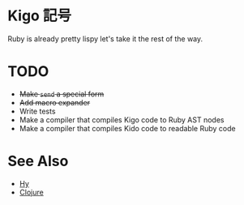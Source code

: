 # Kigo 記号

Ruby is already pretty lispy let's take it the rest of the way.

# TODO

- ~~Make `send` a special form~~
- ~~Add macro expander~~
- Write tests
- Make a compiler that compiles Kigo code to Ruby AST nodes
- Make a compiler that compiles Kido code to readable Ruby code

# See Also

- [Hy](https://github.com/hylang/hy)
- [Clojure](https://clojure.org)
